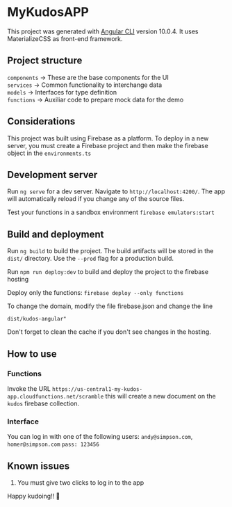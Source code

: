 # MyKudosAPP

This project was generated with [Angular CLI](https://github.com/angular/angular-cli) version 10.0.4.
It uses MaterializeCSS as front-end framework.

## Project structure
`components` -> These are the base components for the UI  
`services` -> Common functionality to interchange data  
`models` -> Interfaces for type definition   
`functions` -> Auxiliar code to prepare mock data for the demo  

## Considerations
This project was built using Firebase as a platform. 
To deploy in a new server, you must create a Firebase project and then make the firebase object in the `environments.ts`

## Development server

Run `ng serve` for a dev server. Navigate to `http://localhost:4200/`. The app will automatically reload if you change any of the source files.

Test your functions in a sandbox environment `firebase emulators:start`

## Build and deployment

Run `ng build` to build the project. The build artifacts will be stored in the `dist/` directory. Use the `--prod` flag for a production build.

Run `npm run deploy:dev` to build and deploy the project to the firebase hosting

Deploy only the functions: `firebase deploy --only functions`

To change the domain, modify the file firebase.json and change the line
```
dist/kudos-angular"
```
Don't forget to clean the cache if you don't see changes in the hosting.

## How to use
### Functions
Invoke the URL `https://us-central1-my-kudos-app.cloudfunctions.net/scramble` this will create a new document on the `kudos` firebase collection.

### Interface
You can log in with one of the following users: 
`andy@simpson.com`, `homer@simpson.com`
`pass: 123456`

## Known issues
1. You must give two clicks to log in to the app

Happy kudoing!! 🤩
